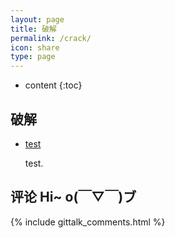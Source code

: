 ```yaml
---
layout: page
title: 破解
permalink: /crack/
icon: share
type: page
---
```


* content
{:toc}

## 破解

* [test](http://orangelop.github.io)

    test.

## 评论 Hi~ o(￣▽￣)ブ

{% include gittalk_comments.html %}
